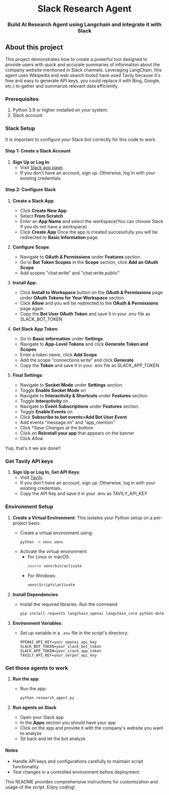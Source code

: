 <h1 align="center">
  Slack Research Agent
</h1>

<h3 align="center">
Build AI Research Agent using Langchain and integrate it with Slack
</h3>

## About this project

This project demonstrates how to create a powerful tool designed to provide users with quick and accurate summaries of information about the company website mentioned in Slack channels. Leveraging LangChain, this agent uses Wikipedia and web search tools(I have used Tavily because it's free and easy to generate API keys, you could replace it with Bing, Google, etc.) to gather and summarize relevant data efficiently.

### Prerequisites

1. Python 3.9 or higher installed on your system.
2. Slack account.

### Slack Setup

It is important to configure your Slack bot correctly for this code to work.

#### Step 1: Create a Slack Account

1. **Sign Up or Log In**:
   - Visit [Slack app page](https://api.slack.com/apps).
   - If you don't have an account, sign up. Otherwise, log in with your existing credentials.

#### Step 2: Configure Slack

1. **Create a Slack App**:
   - Click **Create New App**
   - Select **From Scratch**
   - Enter an **App Name** and select the workspace(You can choose Slack if you do not have a workspace)
   - Click **Create App**
  Once the app is created successfully you will be redirected to **Basic Information** page.
  
2. **Configure Scope**:
   - Navigate to **OAuth & Permissions** under **Features** section.
   - Go to **Bot Token Scopes** in the **Scope** section, click **Add an OAuth Scope**
   - Add scopes "chat:write" and "chat:write.public"
  
3. **Install App**:
   - Click **Install to Workspace** button on the **OAuth & Permissions** page under **OAuth Tokens for Your Workspace** section.
   - Click **Allow** and you will be redirected to the **OAuth & Permissions** page again
   - Copy the **Bot User OAuth Token** and save it in your .env file as SLACK_BOT_TOKEN
  
4. **Get Slack App Token**:
   - Go to **Basic information** under **Settings**
   - Navigate to **App-Level Tokens** and click **Generate Token and Scopes**
   - Enter a token name, click **Add Scope**
   - Add the scope "connections:write" and click **Generate**
   - Copy the **Token** and save it in your .env file as SLACK_APP_TOKEN

3. **Final Settings**:
   - Navigate to **Socket Mode** under **Settings** section.
   - Toggle **Enable Socket Mode** on
   - Navigate to **Interactivity & Shortcuts** under **Features** section.
   - Toggle **Interactivity** on
   - Navigate to **Event Subscriptions** under **Features** section.
   - Toggle **Enable Events** on
   - Click **Subscribe to bot events>Add Bot User Event**
   - Add events "message.im" and "app_mention"
   - Click **Save Changes* at the bottom
   - Click on **Reinstall your app** that appears on the banner
   - Click *Allow*

Yup, that's it we are done!!

### Get Tavily API keys

1. **Sign Up or Log In, Get API Keys**:
   - Visit [Tavily](https://app.tavily.com/).
   - If you don't have an account, sign up. Otherwise, log in with your existing credentials.
   - Copy the API Key and save it in your .env as TAVILY_API_KEY
     
### Environment Setup

1. **Create a Virtual Environment**: 
   This isolates your Python setup on a per-project basis.
   - Create a virtual environment using:
     ```bash
     python -m venv venv
     ```
   - Activate the virtual environment:
     - For Linux or macOS:
       ```bash
       source venv/bin/activate
       ```
     - For Windows:
       ```bash
       venv\Scripts\activate
       ```

2. **Install Dependencies**:
   - Install the required libraries. Run the command:
     ```bash
     pip install requests langchain_openai langchain_core python-dotenv langchain_community langchainhub slack_bolt wikipedia
     ```

3. **Environment Variables**: 
   - Set up variable in a `.env` file in the script's directory:
     ```
     OPENAI_API_KEY=your_openai_api_key
     SLACK_BOT_TOKEN=your_slack_bot_token
     SLACK_APP_TOKEN=your_slack_app_token
     TAVILY_API_KEY=your_serper_api_key
     ```

### Get those agents to work

1. **Run the app**:
   - Run the app:
     ```bash
     python research_agent.py
     ```

2. **Run agents on Slack**
   - Open your Slack app
   - In the **Apps** section you should have your app
   - Click on the app and provide it with the company's website you want to analyze
   - Sit back and let the bot analyze

#### Notes

- Handle API keys and configurations carefully to maintain script functionality.
- Test changes in a controlled environment before deployment.

This README provides comprehensive instructions for customization and usage of the script. Enjoy coding!
